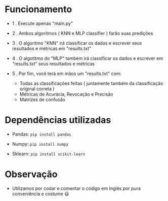 # Funcionamento

- 1 . Execute apenas "main.py"

- 2 . Ambos algoritmos ( KNN e MLP classifier ) farão suas predições

- 3 . O algoritmo "KNN" irá classificar os dados e escrever seus resultados e métricas em "results.txt"

- 4 . O algotitmo do "MLP" também irá classificar os dados e escrever em "results.txt" seus resultados e métricas

- 5 . Por fim, você terá em mãos um "results.txt" com:

    - Todas as classificações feitas ( juntamente também da classificação original correta )
    - Métricas de Acurácia, Revocação e Precisão
    - Matrizes de confusão 

# Dependências utilizadas

- Pandas: `pip install pandas`

- Numpy: `pip install numpy`

- Sklearn: `pip install scikit-learn`

# Observação

- Utilizamos por codar e comentar o código em Inglês por pura conveniência e costume 😃
